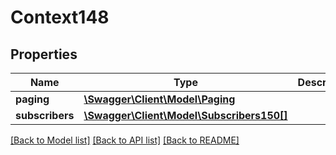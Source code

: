 # Context148

## Properties
Name | Type | Description | Notes
------------ | ------------- | ------------- | -------------
**paging** | [**\Swagger\Client\Model\Paging**](Paging.md) |  | [optional] 
**subscribers** | [**\Swagger\Client\Model\Subscribers150[]**](Subscribers150.md) |  | [optional] 

[[Back to Model list]](../README.md#documentation-for-models) [[Back to API list]](../README.md#documentation-for-api-endpoints) [[Back to README]](../README.md)


